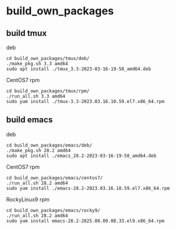 # build_own_packages

## build tmux
deb
```
cd build_own_packages/tmux/deb/
./make_pkg.sh 3.3 amd64
sudo apt install ./tmux_3.3-2023-03-16-19-58_amd64.deb
```

CentOS7 rpm
```
cd build_own_packages/tmux/rpm/
./run_all.sh 3.3 amd64
sudo yum install ./tmux-3.3-2023.03.16.10.59.el7.x86_64.rpm
```


## build emacs
deb
```
cd build_own_packages/emacs/deb/
./make_pkg.sh 28.2 amd64
sudo apt install ./emacs_28.2-2023-03-16-19-58_amd64.deb
```

CentOS7 rpm
```
cd build_own_packages/emacs/centos7/
./run_all.sh 28.2 amd64
sudo yum install ./emacs-28.2-2023.03.16.10.59.el7.x86_64.rpm
```

RockyLinux9 rpm
```
cd build_own_packages/emacs/rocky9/
./run_all.sh 28.2 amd64
sudo yum install emacs-28.2-2025.08.09.08.33.el9.x86_64.rpm
```
